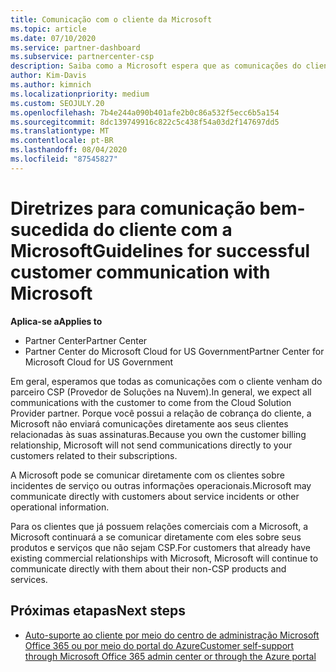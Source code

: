 ```yaml
---
title: Comunicação com o cliente da Microsoft
ms.topic: article
ms.date: 07/10/2020
ms.service: partner-dashboard
ms.subservice: partnercenter-csp
description: Saiba como a Microsoft espera que as comunicações do cliente ocorram entre clientes e parceiros no programa do provedor de soluções na nuvem.
author: Kim-Davis
ms.author: kimnich
ms.localizationpriority: medium
ms.custom: SEOJULY.20
ms.openlocfilehash: 7b4e244a090b401afe2b0c86a532f5ecc6b5a154
ms.sourcegitcommit: 8dc139749916c822c5c438f54a03d2f147697dd5
ms.translationtype: MT
ms.contentlocale: pt-BR
ms.lasthandoff: 08/04/2020
ms.locfileid: "87545827"
---
```

# <a name="guidelines-for-successful-customer-communication-with-microsoft"></a><span data-ttu-id="be710-103">Diretrizes para comunicação bem-sucedida do cliente com a Microsoft</span><span class="sxs-lookup"><span data-stu-id="be710-103">Guidelines for successful customer communication with Microsoft</span></span>

<span data-ttu-id="be710-104">**Aplica-se a**</span><span class="sxs-lookup"><span data-stu-id="be710-104">**Applies to**</span></span>

-  <span data-ttu-id="be710-105">Partner Center</span><span class="sxs-lookup"><span data-stu-id="be710-105">Partner Center</span></span>
-  <span data-ttu-id="be710-106">Partner Center do Microsoft Cloud for US Government</span><span class="sxs-lookup"><span data-stu-id="be710-106">Partner Center for Microsoft Cloud for US Government</span></span>

<span data-ttu-id="be710-107">Em geral, esperamos que todas as comunicações com o cliente venham do parceiro CSP (Provedor de Soluções na Nuvem).</span><span class="sxs-lookup"><span data-stu-id="be710-107">In general, we expect all communications with the customer to come from the Cloud Solution Provider partner.</span></span> <span data-ttu-id="be710-108">Porque você possui a relação de cobrança do cliente, a Microsoft não enviará comunicações diretamente aos seus clientes relacionadas às suas assinaturas.</span><span class="sxs-lookup"><span data-stu-id="be710-108">Because you own the customer billing relationship, Microsoft will not send communications directly to your customers related to their subscriptions.</span></span>

<span data-ttu-id="be710-109">A Microsoft pode se comunicar diretamente com os clientes sobre incidentes de serviço ou outras informações operacionais.</span><span class="sxs-lookup"><span data-stu-id="be710-109">Microsoft may communicate directly with customers about service incidents or other operational information.</span></span>

<span data-ttu-id="be710-110">Para os clientes que já possuem relações comerciais com a Microsoft, a Microsoft continuará a se comunicar diretamente com eles sobre seus produtos e serviços que não sejam CSP.</span><span class="sxs-lookup"><span data-stu-id="be710-110">For customers that already have existing commercial relationships with Microsoft, Microsoft will continue to communicate directly with them about their non-CSP products and services.</span></span>

## <a name="next-steps"></a><span data-ttu-id="be710-111">Próximas etapas</span><span class="sxs-lookup"><span data-stu-id="be710-111">Next steps</span></span>

- [<span data-ttu-id="be710-112">Auto-suporte ao cliente por meio do centro de administração Microsoft Office 365 ou por meio do portal do Azure</span><span class="sxs-lookup"><span data-stu-id="be710-112">Customer self-support through Microsoft Office 365 admin center or through the Azure portal</span></span>](customer-self-support.md)
